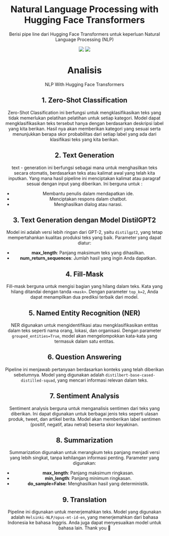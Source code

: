 <h1 align="center"> Natural Language Processing with Hugging Face Transformers </h1>
<p align="center"> Berisi pipe line dari Hugging Face Transformers untuk keperluan Natural Language Processing (NLP) </p>

<div align="center">

<img src="https://img.shields.io/badge/python-3670A0?style=for-the-badge&logo=python&logoColor=ffdd54">
<img src="https://img.shields.io/badge/jupyter-%23FA0F00.svg?style=for-the-badge&logo=jupyter&logoColor=white">

<h1 align="center"> Analisis </h1>

NLP With Hugging Face Transformers

## 1. Zero-Shot Classification

Zero-Shot Classification ini berfungsi untuk mengklasifikasikan teks yang tidak memerlukan pelatihan pelatihan untuk setiap kategori. Model dapat mengklasifikasikan teks tersebut hanya dengan berdasarkan deskripsi label yang kita berikan. Hasil nya akan memberikan kategori yang sesuai serta menunjukkan berapa skor probabilitas dari setiap label yang ada dari klasifikasi teks yang kita berikan. 
## 2. Text Generation

text - generation ini berfungsi sebagai mana untuk menghasilkan teks secara otomatis, berdasarkan teks atau kalimat awal yang telah kita inputkan. Yang mana hasil pipeline ini menciptakan kalimat atau paragraf sesuai dengan input yang diberikan. Ini berguna untuk : 

- Membantu penulis dalam mendapatkan ide.
- Menciptakan respons dalam chatbot.
- Menghasilkan dialog atau narasi.

## 3. Text Generation dengan Model DistilGPT2

Model ini adalah versi lebih ringan dari GPT-2, yaitu `distilgpt2`, yang tetap mempertahankan kualitas produksi teks yang baik. Parameter yang dapat diatur:

- **max_length**: Panjang maksimum teks yang dihasilkan.
- **num_return_sequences**: Jumlah hasil yang ingin Anda dapatkan.

## 4. Fill-Mask

Fill-mask berguna untuk mengisi bagian yang hilang dalam teks. Kata yang hilang ditandai dengan tanda `<mask>`. Dengan parameter `top_k=2`, Anda dapat menampilkan dua prediksi terbaik dari model.

## 5. Named Entity Recognition (NER)

NER digunakan untuk mengidentifikasi atau mengklasifikasikan entitas dalam teks seperti nama orang, lokasi, dan organisasi. Dengan parameter `grouped_entities=True`, model akan mengelompokkan kata-kata yang termasuk dalam satu entitas.

## 6. Question Answering

Pipeline ini menjawab pertanyaan berdasarkan konteks yang telah diberikan sebelumnya. Model yang digunakan adalah `distilbert-base-cased-distilled-squad`, yang mencari informasi relevan dalam teks.

## 7. Sentiment Analysis

Sentiment analysis berguna untuk menganalisis sentimen dari teks yang diberikan. Ini dapat digunakan untuk berbagai jenis teks seperti ulasan produk, tweet, dan artikel berita. Model akan memberikan label sentimen (positif, negatif, atau netral) beserta skor keyakinan.

## 8. Summarization

Summarization digunakan untuk merangkum teks panjang menjadi versi yang lebih singkat, tanpa kehilangan informasi penting. Parameter yang digunakan:

- **max_length**: Panjang maksimum ringkasan.
- **min_length**: Panjang minimum ringkasan.
- **do_sample=False**: Menghasilkan hasil yang deterministik.

## 9. Translation

Pipeline ini digunakan untuk menerjemahkan teks. Model yang digunakan adalah `Helsinki-NLP/opus-mt-id-en`, yang menerjemahkan dari bahasa Indonesia ke bahasa Inggris. Anda juga dapat menyesuaikan model untuk bahasa lain.
  Thank you 🫡

